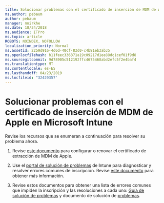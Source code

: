 ```yaml
---
title: Solucionar problemas con el certificado de inserción de MDM de Apple en Microsoft Intune
ms.author: pebaum
author: pebaum
manager: mnirkhe
ms.date: 10/24/2018
ms.audience: ITPro
ms.topic: article
ROBOTS: NOINDEX, NOFOLLOW
localization_priority: Normal
ms.assetid: 2259d916-4d6d-40cf-83d0-c4b81eb3ab35
ms.openlocfilehash: b11feec336371a19c09217d1ee88dc1cef01f9d8
ms.sourcegitcommit: 9d78905c512192ffc4675468abd2efc5f2e4baf4
ms.translationtype: MT
ms.contentlocale: es-ES
ms.lasthandoff: 04/23/2019
ms.locfileid: "32420357"
---
```

# <a name="troubleshoot-issues-with-apple-mdm-push-certificate-in-microsoft-intune"></a>Solucionar problemas con el certificado de inserción de MDM de Apple en Microsoft Intune

Revise los recursos que se enumeran a continuación para resolver su problema ahora. 
  
1. Revise [este documento](https://docs.microsoft.com/intune/apple-mdm-push-certificate-get) para configurar o renovar el certificado de extracción de MDM de Apple. 
    
2. Use el [portal de solución de problemas](https://devicemanagement.microsoft.com/#blade/Microsoft_Intune_DeviceSettings/TroubleshootBlade) de Intune para diagnosticar y resolver errores comunes de inscripción. Revise [este documento](https://docs.microsoft.com/intune/help-desk-operators) para obtener más información. 
    
3. Revise estos documentos para obtener una lista de errores comunes que impiden la inscripción y las resoluciones a cada uno: [Guía de solución de problemas](https://support.microsoft.com/help/4039809/troubleshooting-ios-device-enrollment-in-intune) y documento de solución de [problemas](https://docs.microsoft.com/intune-classic/troubleshoot/troubleshoot-device-enrollment-in-intune).
    


